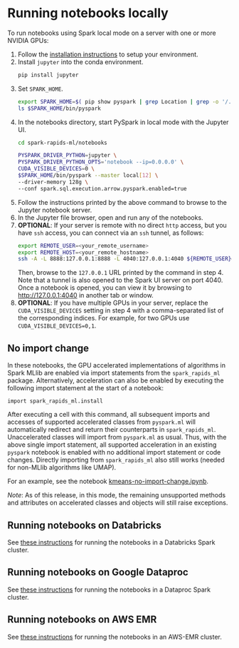 # Running notebooks locally

To run notebooks using Spark local mode on a server with one or more NVIDIA GPUs:
1. Follow the [installation instructions](../python/README.md#installation) to setup your environment.
2. Install `jupyter` into the conda environment.
    ```bash
    pip install jupyter
    ```
3. Set `SPARK_HOME`.
    ```bash
    export SPARK_HOME=$( pip show pyspark | grep Location | grep -o '/.*' )/pyspark
    ls $SPARK_HOME/bin/pyspark
    ```
4. In the notebooks directory, start PySpark in local mode with the Jupyter UI.
    ```bash
    cd spark-rapids-ml/notebooks

    PYSPARK_DRIVER_PYTHON=jupyter \
    PYSPARK_DRIVER_PYTHON_OPTS='notebook --ip=0.0.0.0' \
    CUDA_VISIBLE_DEVICES=0 \
    $SPARK_HOME/bin/pyspark --master local[12] \
    --driver-memory 128g \
    --conf spark.sql.execution.arrow.pyspark.enabled=true
    ```
5. Follow the instructions printed by the above command to browse to the Jupyter notebook server.
6. In the Jupyter file browser, open and run any of the notebooks.
7. **OPTIONAL**: If your server is remote with no direct `http` access, but you have `ssh` access, you can connect via an `ssh` tunnel, as follows:
    ```bash
    export REMOTE_USER=<your_remote_username>
    export REMOTE_HOST=<your_remote_hostname>
    ssh -A -L 8888:127.0.0.1:8888 -L 4040:127.0.0.1:4040 ${REMOTE_USER}@${REMOTE_HOST}
    ```
    Then, browse to the `127.0.0.1` URL printed by the command in step 4.   Note that a tunnel is also opened to the Spark UI server on port 4040.  Once a notebook is opened, you can view it by browsing to http://127.0.0.1:4040 in another tab or window.
8. **OPTIONAL**: If you have multiple GPUs in your server, replace the `CUDA_VISIBLE_DEVICES` setting in step 4 with a comma-separated list of the corresponding indices.  For example, for two GPUs use `CUDA_VISIBLE_DEVICES=0,1`.

## No import change
In these notebooks, the GPU accelerated implementations of algorithms in Spark MLlib are enabled via import statements from the `spark_rapids_ml` package.   Alternatively, acceleration can also be enabled by executing the following import statement at the start of a notebook:
```
import spark_rapids_ml.install
```
After executing a cell with this command, all subsequent imports and accesses of supported accelerated classes from `pyspark.ml` will automatically redirect and return their counterparts in `spark_rapids_ml`.  Unaccelerated classes will import from `pyspark.ml` as usual.  Thus, with the above single import statement, all supported acceleration in an existing `pyspark` notebook is enabled with no additional import statement or code changes.  Directly importing from `spark_rapids_ml` also still works (needed for non-MLlib algorithms like UMAP).

For an example, see the notebook [kmeans-no-import-change.ipynb](kmeans-no-import-change.ipynb).

*Note*: As of this release, in this mode, the remaining unsupported methods and attributes on accelerated classes and objects will still raise exceptions.

## Running notebooks on Databricks
See [these instructions](databricks/README.md) for running the notebooks in a Databricks Spark cluster.

## Running notebooks on Google Dataproc
See [these instructions](dataproc/README.md) for running the notebooks in a Dataproc Spark cluster.

## Running notebooks on AWS EMR
See [these instructions](aws-emr/README.md) for running the notebooks in an AWS-EMR cluster.

